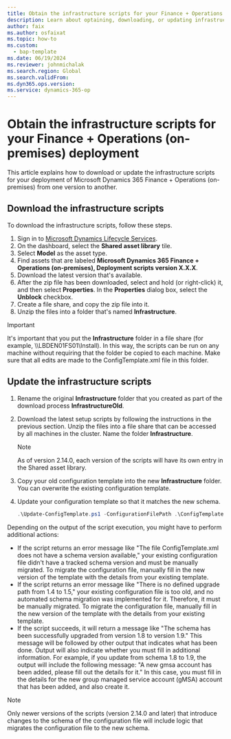 ```yaml
---
title: Obtain the infrastructure scripts for your Finance + Operations (on-premises) deployment
description: Learn about optaining, downloading, or updating infrastructure scripts for finance and operations apps for on-premises deployment.
author: faix
ms.author: osfaixat
ms.topic: how-to
ms.custom: 
  - bap-template
ms.date: 06/19/2024 
ms.reviewer: johnmichalak
ms.search.region: Global
ms.search.validFrom:
ms.dyn365.ops.version: 
ms.service: dynamics-365-op
---
```


# Obtain the infrastructure scripts for your Finance + Operations (on-premises) deployment

This article explains how to download or update the infrastructure scripts for your deployment of Microsoft Dynamics 365 Finance + Operations (on-premises) from one version to another.

## Download the infrastructure scripts

To download the infrastructure scripts, follow these steps.

1. Sign in to [Microsoft Dynamics Lifecycle Services](https://lcs.dynamics.com/v2).
1. On the dashboard, select the **Shared asset library** tile.
1. Select **Model** as the asset type.
1. Find assets that are labeled **Microsoft Dynamics 365 Finance + Operations (on-premises), Deployment scripts version X.X.X**.
1. Download the latest version that's available.
1. After the zip file has been downloaded, select and hold (or right-click) it, and then select **Properties**. In the **Properties** dialog box, select the **Unblock** checkbox.
1. Create a file share, and copy the zip file into it.
1. Unzip the files into a folder that's named **Infrastructure**.

> [!IMPORTANT]
> It's important that you put the **Infrastructure** folder in a file share (for example, \\\\LBDEN01FS01\\Install). In this way, the scripts can be run on any machine without requiring that the folder be copied to each machine. Make sure that all edits are made to the ConfigTemplate.xml file in this folder.

## Update the infrastructure scripts

1. Rename the original **Infrastructure** folder that you created as part of the download process **InfrastructureOld**.
1. Download the latest setup scripts by following the instructions in the previous section. Unzip the files into a file share that can be accessed by all machines in the cluster. Name the folder **Infrastructure**.

    > [!NOTE]
    > As of version 2.14.0, each version of the scripts will have its own entry in the Shared asset library.

1. Copy your old configuration template into the new **Infrastructure** folder. You can overwrite the existing configuration template.
1. Update your configuration template so that it matches the new schema.

    ```powershell
    .\Update-ConfigTemplate.ps1 -ConfigurationFilePath .\ConfigTemplate.xml
    ```

Depending on the output of the script execution, you might have to perform additional actions:

- If the script returns an error message like "The file ConfigTemplate.xml does not have a schema version available," your existing configuration file didn't have a tracked schema version and must be manually migrated. To migrate the configuration file, manually fill in the new version of the template with the details from your existing template.
- If the script returns an error message like "There is no defined upgrade path from 1.4 to 1.5," your existing configuration file is too old, and no automated schema migration was implemented for it. Therefore, it must be manually migrated. To migrate the configuration file, manually fill in the new version of the template with the details from your existing template.
- If the script succeeds, it will return a message like "The schema has been successfully upgraded from version 1.8 to version 1.9." This message will be followed by other output that indicates what has been done. Output will also indicate whether you must fill in additional information. For example, if you update from schema 1.8 to 1.9, the output will include the following message: "A new gmsa account has been added, please fill out the details for it." In this case, you must fill in the details for the new group managed service account (gMSA) account that has been added, and also create it.

> [!NOTE]
> Only newer versions of the scripts (version 2.14.0 and later) that introduce changes to the schema of the configuration file will include logic that migrates the configuration file to the new schema.
